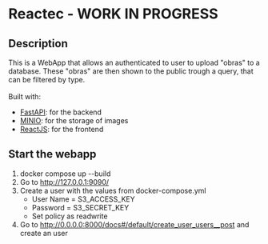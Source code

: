 # Reactec - WORK IN PROGRESS

## Description
This is a WebApp that allows an authenticated to user to upload "obras" to a database. 
These "obras" are then shown to the public trough a query, that can be filtered by type.
<br>
<br>
Built with:
- [FastAPI](https://fastapi.tiangolo.com/): for the backend
- [MINIO](https://min.io/): for the storage of images 
- [ReactJS](https://reactjs.org/): for the frontend

## Start the webapp
1. docker compose up --build
2. Go to http://127.0.0.1:9090/
3. Create a user with the values from docker-compose.yml 
    - User Name = S3_ACCESS_KEY
    - Password = S3_SECRET_KEY
    - Set policy as readwrite
4. Go to http://0.0.0.0:8000/docs#/default/create_user_users__post and create an user

